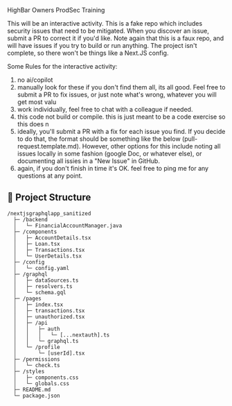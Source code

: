 HighBar Owners ProdSec Training

This will be an interactive activity. This is a fake repo which includes security issues that need to be mitigated. When you discover an issue, submit a PR to correct it if you'd like. Note again that this is a faux repo, and will have issues if you try to build or run anything. The project isn't complete, so there won't be things like a Next.JS config. 

Some Rules for the interactive activity:
1. no ai/copilot
2. manually look for these if you don't find them all, its all good. Feel free to submit a PR to fix issues, or just note what's wrong, whatever you will get most valu
3. work individually, feel free to chat with a colleague if needed.
4. this code not build or compile. this is just meant to be a code exercise so this does n
5. ideally, you'll submit a PR with a fix for each issue you find. If you decide to do that, the format should be something like the below (pull-request.template.md). However, other options for this include noting all issues locally in some fashion (google Doc, or whatever else), or documenting all issies in a "New Issue" in GitHub. 
6. again, if you don't finish in time it's OK. feel free to ping me for any questions at any point.


## 📁 **Project Structure**
```
/nextjsgraphqlapp_sanitized
  ├─ /backend
  │   └─ FinancialAccountManager.java
  ├─ /components
  │   ├─ AccountDetails.tsx
  │   ├─ Loan.tsx
  │   ├─ Transactions.tsx
  │   └─ UserDetails.tsx
  ├─ /config
  │   └─ config.yaml
  ├─ /graphql
  │   ├─ dataSources.ts
  │   ├─ resolvers.ts
  │   └─ schema.gql
  ├─ /pages
  │   ├─ index.tsx
  │   ├─ transactions.tsx
  │   ├─ unauthorized.tsx
  │   ├─ /api
  │   │   ├─ auth
  │   │   │   └─ [...nextauth].ts
  │   │   └─ graphql.ts
  │   └─ /profile
  │       └─ [userId].tsx
  ├─ /permissions
  │   └─ check.ts
  ├─ /styles
  │   ├─ components.css
  │   └─ globals.css
  ├─ README.md
  └─ package.json
  ```



